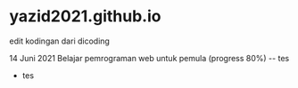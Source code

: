 # yazid2021.github.io
edit kodingan dari dicoding

14 Juni 2021
Belajar pemrograman web untuk pemula (progress 80%)
  -- tes
  * tes
